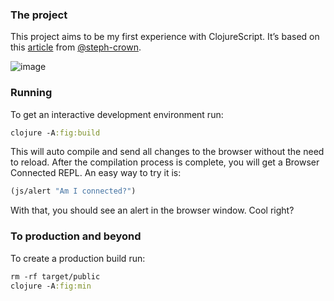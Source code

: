 ### The project

This project aims to be my first experience with ClojureScript. It’s based on this [article](https://blog.stephcrown.com/building-an-application-with-clojurescript) from [@steph-crown](https://github.com/steph-crown).

![image](https://user-images.githubusercontent.com/42384045/196039030-d614c97a-5bf0-4c7e-92a7-7222242cab15.png)

### Running

To get an interactive development environment run:

```clj
clojure -A:fig:build
```

This will auto compile and send all changes to the browser without the
need to reload. After the compilation process is complete, you will
get a Browser Connected REPL. An easy way to try it is:

```clj
(js/alert "Am I connected?")
```

With that, you should see an alert in the browser window. Cool right?

### To production and beyond

To create a production build run:

```clj
rm -rf target/public
clojure -A:fig:min
```
